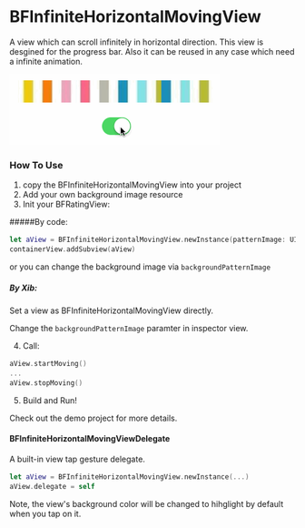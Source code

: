 # BFInfiniteHorizontalMovingView

A view which can scroll infinitely in horizontal direction. This view is desgined for the progress bar. Also it can be reused in any case which need a infinite animation.

![BFInfiniteHorizontalMovingView.gif](https://github.com/wizardguy/screenshots/raw/master/BFInfiniteHorizontalMovingView.gif)

### How To Use

1) copy the BFInfiniteHorizontalMovingView into your project
2) Add your own background image resource
3) Init your BFRatingView:

#####By code:

```swift
let aView = BFInfiniteHorizontalMovingView.newInstance(patternImage: UIImage(named: "1.jpg")!, frame: containerView.bounds)
containerView.addSubview(aView)
```
or you can change the background image via `backgroundPatternImage`

##### By Xib:

Set a view as BFInfiniteHorizontalMovingView directly.

Change the `backgroundPatternImage` paramter in inspector view.

4) Call:

```swift
aView.startMoving()
...
aView.stopMoving()
```
5) Build and Run!

Check out the demo project for more details.

#### BFInfiniteHorizontalMovingViewDelegate

A built-in view tap gesture delegate.

```swift
let aView = BFInfiniteHorizontalMovingView.newInstance(...)
aView.delegate = self
```
Note, the view's background color will be changed to hihglight by default when you tap on it.